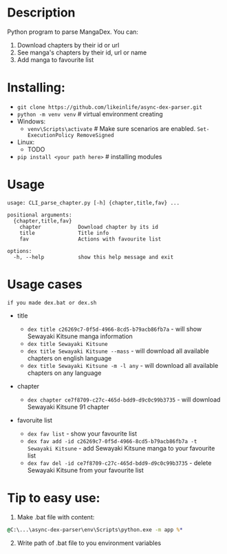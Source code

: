 # Description
Python program to parse MangaDex.
You can:
1. Download chapters by their id or url
2. See manga's chapters by their id, url or name
3. Add manga to favourite list
# Installing:
- `git clone https://github.com/likeinlife/async-dex-parser.git`
- `python -m venv venv`  # virtual environment creating
- Windows:
  - `venv\Scripts\activate`  # Make sure scenarios are enabled. `Set-ExecutionPolicy RemoveSigned`
- Linux:
  - TODO
- `pip install <your path here>`  # installing modules

# Usage
```
usage: CLI_parse_chapter.py [-h] {chapter,title,fav} ...

positional arguments:
  {chapter,title,fav}
    chapter            Download chapter by its id
    title              Title info
    fav                Actions with favourite list

options:
  -h, --help           show this help message and exit
```
# Usage cases
`if you made dex.bat or dex.sh`
- title
  - `dex title c26269c7-0f5d-4966-8cd5-b79acb86fb7a` - will show Sewayaki Kitsune manga information
  - `dex title Sewayaki Kitsune`
  - `dex title Sewayaki Kitsune --mass` - will download all available chapters on english language
  - `dex title Sewayaki Kitsune -m -l any` - will download all available chapters on any language

- chapter
  - `dex chapter ce7f8709-c27c-465d-bdd9-d9c0c99b3735` - will download Sewayaki Kitsune 91 chapter

- favoruite list
  - `dex fav list` - show your favourite list
  - `dex fav add -id c26269c7-0f5d-4966-8cd5-b79acb86fb7a -t Sewayaki Kitsune` - add Sewayaki Kitsune manga to your favourite list
  - `dex fav del -id ce7f8709-c27c-465d-bdd9-d9c0c99b3735` - delete Sewayaki Kitsune from your favourite list

# Tip to easy use:

  1. Make .bat file with content:
  ```bat
  @C:\...\async-dex-parser\env\Scripts\python.exe -m app %*
  ```
  2. Write path of .bat file to you environment variables

